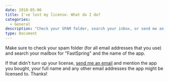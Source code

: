 ```yaml
---
date: 2018-05-06
title: I've lost my license. What do I do? 
categories:
  - General
description: "Check your SPAM folder, search your inbox, or send me an email."
type: Document
---
```

Make sure to check your spam folder (for all email addresses that you use) and search your mailbox for "FastSpring" and the name of the app.

If that didn't turn up your license, [send me an email](mailto:support@dangercove.com) and mention the app you bought, your full name and any other email addresses the app might be licensed to. Thanks!

